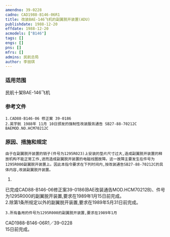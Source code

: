 ```yaml
---
amendno: 39-0228  
cadno: CAD1988-B146-06R1  
title: 改装BAE-146飞机的副翼脱开装置(ADU)  
publishdate: 1988-12-20  
effdate: 1988-12-20  
acmodels: ["B146"]  
tags: []  
engs: []  
pns: []  
mfrs: []  
admins: 民航总局  
author: 李丽琪  
---
```

  
### 适用范围  
民航十架BAE-146飞机  
  
<!--more-->  
### 参考文件  
    1.CAD88-B146-06 修正案 39-0186  
    2.英宇航 1988年 11月 10日颁发的强制性改装服务通告 SB27-88-70212C BAEMOD.NO.HCM70212C  
  
### 原因、措施和规定  
    由于在副翼脱开装置的销子(件号为1295R023)上安装的垫片尺寸过大,造成副翼脱开装置的释放机构不能正常工作,进而造成副翼脱开装置的电磁线圈故障。这一故障主要发生在件号为1295R000副翼脱开装置上。因此本指令要求在下列时间内,按改装通告SB27-88-70212C的具体内容,改装副翼脱开装置。  
1.  
已完成CAD88-B146-06修正案39-0186(BAE改装通告MOD.HCM70212B)、件号为1295R000的副翼脱开装置,要求在1989年1月15日前完成。  
    2.除第1条所规定以外的副翼脱开装置,要求在1989年5月31日前完成。  
  
    3.所有备用的件号为1295R000的副翼脱开装置,要求在1989年1月  
  CAD1988-B146-06R1／39-0228  
15日前完成。  
